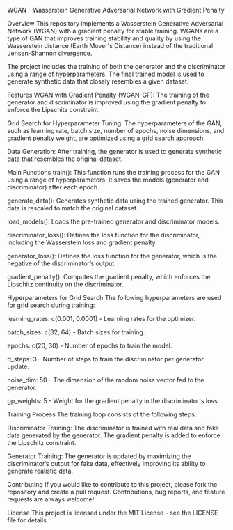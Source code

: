 WGAN - Wasserstein Generative Adversarial Network with Gradient Penalty

Overview
This repository implements a Wasserstein Generative Adversarial Network (WGAN) with a gradient penalty for stable training. WGANs are a type of GAN that improves training stability and quality by using the Wasserstein distance (Earth Mover's Distance) instead of the traditional Jensen-Shannon divergence.

The project includes the training of both the generator and the discriminator using a range of hyperparameters. The final trained model is used to generate synthetic data that closely resembles a given dataset.

Features
WGAN with Gradient Penalty (WGAN-GP): The training of the generator and discriminator is improved using the gradient penalty to enforce the Lipschitz constraint.

Grid Search for Hyperparameter Tuning: The hyperparameters of the GAN, such as learning rate, batch size, number of epochs, noise dimensions, and gradient penalty weight, are optimized using a grid search approach.

Data Generation: After training, the generator is used to generate synthetic data that resembles the original dataset.

Main Functions
train(): This function runs the training process for the GAN using a range of hyperparameters. It saves the models (generator and discriminator) after each epoch.

generate_data(): Generates synthetic data using the trained generator. This data is rescaled to match the original dataset.

load_models(): Loads the pre-trained generator and discriminator models.

discriminator_loss(): Defines the loss function for the discriminator, including the Wasserstein loss and gradient penalty.

generator_loss(): Defines the loss function for the generator, which is the negative of the discriminator’s output.

gradient_penalty(): Computes the gradient penalty, which enforces the Lipschitz continuity on the discriminator.

Hyperparameters for Grid Search
The following hyperparameters are used for grid search during training:

learning_rates: c(0.001, 0.0001) - Learning rates for the optimizer.

batch_sizes: c(32, 64) - Batch sizes for training.

epochs: c(20, 30) - Number of epochs to train the model.

d_steps: 3 - Number of steps to train the discriminator per generator update.

noise_dim: 50 - The dimension of the random noise vector fed to the generator.

gp_weights: 5 - Weight for the gradient penalty in the discriminator's loss.

Training Process
The training loop consists of the following steps:

Discriminator Training: The discriminator is trained with real data and fake data generated by the generator. The gradient penalty is added to enforce the Lipschitz constraint.

Generator Training: The generator is updated by maximizing the discriminator’s output for fake data, effectively improving its ability to generate realistic data.

Contributing
If you would like to contribute to this project, please fork the repository and create a pull request. Contributions, bug reports, and feature requests are always welcome!

License
This project is licensed under the MIT License - see the LICENSE file for details.

